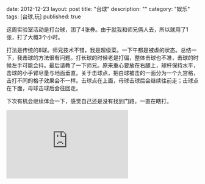 date: 2012-12-23
layout: post
title: "台球"
description: ""
category: "娱乐"
tags: [台球,玩]
published: true

这周实验室活动是打台球，团了4张券。由于就我和师兄俩人去，所以就用了1张，打了大概3个小时。

打法是传统的8球。师兄技术不错，我是超级菜。一下午都是被虐的状态。总结一下，我击球的方法很有问题。打长球的时候老是打偏，整体击球也不准，击球的时候左手可能会抖。最后请教了一下师兄。原来重心要放在右腿上，球杆保持水平，击球的小手臂尽量与地面垂直。关于击球点，把白球被击的一面分为一个九宫格，击打不同的格子效果会不一样。击球点在上面，母球击球后会继续往前走；击球点在下面，母球击球后会往回走。

下次有机会继续体会一下，感觉自己还是没有找到门路，一直在瞎打。

<iframe src="https://skydrive.live.com/embed?cid=A1E8316CC75B7FBA&resid=A1E8316CC75B7FBA%2113609&authkey=ACLTLmnthgLoTBo" width="319" height="180" frameborder="0" scrolling="no"></iframe>